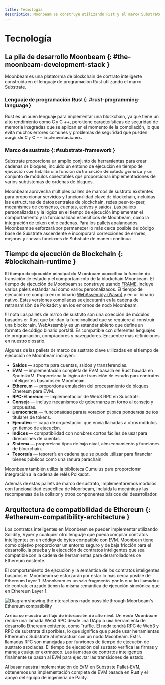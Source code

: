 ```yaml
---
title: Tecnología
description: Moonbeam se construye utilizando Rust y el marco Substrate, lo que permite herramientas ricas para la implementación, pero también permite la especialización y optimización.
---
```


# Tecnología

## La pila de desarrollo Moonbeam {: #the-moonbeam-development-stack } 

Moonbeam es una plataforma de blockchain de contrato inteligente construida en el lenguaje de programación Rust utilizando el marco Substrate.  

### Lenguaje de programación Rust {: #rust-programming-language } 

Rust es un buen lenguaje para implementar una blockchain, ya que tiene un alto rendimiento como C y C ++, pero tiene características de seguridad de memoria integradas que se aplican en el momento de la compilación, lo que evita muchos errores comunes y problemas de seguridad que pueden surgir de C y C ++ implementaciones.

### Marco de sustrato {: #substrate-framework } 

Substrate proporciona un amplio conjunto de herramientas para crear cadenas de bloques, incluido un entorno de ejecución en tiempo de ejecución que habilita una función de transición de estado genérica y un conjunto de módulos conectables que proporcionan implementaciones de varios subsistemas de cadenas de bloques.

Moonbeam aprovecha múltiples pallets de marcos de sustrato existentes para proporcionar servicios y funcionalidad clave de blockchain, incluidas las estructuras de datos centrales de blockchain, redes peer-to-peer, mecanismos de consenso, cuentas, activos y saldos. Las pallets personalizadas y la lógica en el tiempo de ejecución implementan el comportamiento y la funcionalidad específicos de Moonbeam, como la integración de token entre cadenas. Para los pallets apalancados, Moonbeam se esforzará por permanecer lo más cerca posible del código base de Substrate ascendente e incorporará correcciones de errores, mejoras y nuevas funciones de Substrate de manera continua.

## Tiempo de ejecución de Blockchain {: #blockchain-runtime } 

El tiempo de ejecución principal de Moonbeam especifica la función de transición de estado y el comportamiento de la blockchain Moonbeam. El tiempo de ejecución de Moonbeam se construye usando [FRAME](/resources/glossary/#substrate-frame-pallets). Incluye varios palets estándar así como varios personalizados. El tiempo de ejecución se compila en un binario [WebAssembly (Wasm)](/resources/glossary/#webassemblywasm) y en un binario nativo. Estas versiones compiladas se ejecutarán en la cadena de retransmisión de Polkadot y en los entornos de nodo Moonbeam.

!!! nota
    Las pallets de marco de sustrato son una colección de módulos basados en Rust que brindan la funcionalidad que se requiere al construir una blockchain. WebAssembly es un estándar abierto que define un formato de código binario portátil. Es compatible con diferentes lenguajes de programación, compiladores y navegadores. Encuentre más definiciones [en nuestro glosario](/resources/glossary/).

Algunas de las pallets de marco de sustrato clave utilizadas en el tiempo de ejecución de Moonbeam incluyen:

 - **Saldos** — soporte para cuentas, saldos y transferencias.
 - **EVM** —  implementación completa de EVM basada en Rust basada en SputnikVM. Proporciona la lógica de transición de estado para contratos inteligentes basados en Moonbeam.
 - **Ethereum** — proporciona emulación del procesamiento de bloques Ethereum para EVM.
 - **RPC-Ethereum** —  Implementación de Web3 RPC en Substrate.
 - **Consejo** —  incluye mecanismos de gobernanza en torno al consejo y propuestas.
 - **Democracia** — funcionalidad para la votación pública ponderada de los titulares de tokens.
 - **Ejecutivo** — capa de orquestación que envía llamadas a otros módulos en tiempo de ejecución.
 - **Índices** — compatibilidad con nombres cortos fáciles de usar para direcciones de cuentas.
 - **Sistema** — proporciona tipos de bajo nivel, almacenamiento y funciones de blockchain.
 - **Tesorería** — tesorería en cadena que se puede utilizar para financiar bienes públicos como una ranura parachain.

Moonbeam también utiliza la biblioteca Cumulus para proporcionar integración a la cadena de relés Polkadot.

Además de estas pallets de marco de sustrato, implementaremos módulos con funcionalidad específica de Moonbeam, incluida la mecánica y las recompensas de la collator y otros componentes básicos del desarrollador.

## Arquitectura de compatibilidad de Ethereum {: #ethereum-compatibility-architecture } 

Los contratos inteligentes en Moonbeam se pueden implementar utilizando Solidity, Vyper y cualquier otro lenguaje que pueda compilar contratos inteligentes en un código de bytes compatible con EVM. Moonbean tiene como objetivo proporcionar un entorno seguro y de baja fricción para el desarrollo, la prueba y la ejecución de contratos inteligentes que sea compatible con la cadena de herramientas para desarrolladores de Ethereum existente.  

El comportamiento de ejecución y la semántica de los contratos inteligentes basados en Moonbeam se esforzarán por estar lo más cerca posible de Ethereum Layer 1. Moonbeam es un solo fragmento, por lo que las llamadas de contrato cruzado tienen la misma semántica de ejecución sincrónica que en Ethereum Layer 1.

![Diagram showing the interactions made possible through Moonbeam's Ethereum compatibility](/images/technology-diagram.png)

Arriba se muestra un flujo de interacción de alto nivel. Un nodo Moonbeam recibe una llamada Web3 RPC desde una DApp o una herramienta de desarrollo Ethereum existente, como Truffle. El nodo tendrá RPC de Web3 y RPC de substrate disponibles, lo que significa que puede usar herramientas Ethereum o Substrate al interactuar con un nodo Moonbeam. Estas llamadas RPC son manejadas por funciones de tiempo de ejecución de sustrato asociadas. El tiempo de ejecución del sustrato verifica las firmas y maneja cualquier extrínseco. Las llamadas de contratos inteligentes finalmente se pasan al EVM para ejecutar las transiciones de estado.

Al basar nuestra implementación de EVM en Substrate Pallet-EVM, obtenemos una implementación completa de EVM basada en Rust y el apoyo del equipo de ingeniería de Parity.
